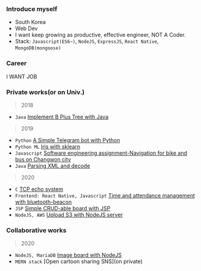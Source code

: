 ### Introduce myself
- South Korea
- Web Dev
- I want keep growing as productive, effective engineer, NOT A Coder.
- Stack: `Javascript(ES6~)`, `NodeJS`, `ExpressJS`, `React Native`, `MongoDB(mongoose)`

### Career

I WANT JOB

### Private works(or on Univ.)

> 2018
- `Java` [Implement B Plus Tree with Java](https://github.com/TayPark/BPlusTree)

> 2019
- `Python` [A Simple Telegram bot with Python](https://github.com/TayPark/stupid-bot)
- `Python ML` [Iris with sklearn](https://github.com/TayPark/portpolio/tree/master/ML)
- `Javascript` [Software engineering assignment-Navigation for bike and bus on Changwon city](https://github.com/TayPark/CWNU19SE_2B)
- `Java` [Parsing XML and decode](https://github.com/TayPark/portpolio/tree/master/xLang)

> 2020
- `C` [TCP echo system](https://github.com/TayPark/tcp-echo-Clang)
- `Frontend: React Native, Javascript` [Time and attendance management with bluetooth-beacon](https://github.com/chisacam/dbeacon)
- `JSP` [Simple CRUD-able board with JSP](https://github.com/TayPark/JSPProject)
- `NodeJS, AWS` [Upload S3 with NodeJS server](https://github.com/TayPark/node-formidable-s3)

### Collaborative works
> 2020
- `NodeJS, MariaDB` [Image board with NodeJS](https://github.com/TayPark/lunarcat-lagacy)
- `MERN stack` [Open cartoon sharing SNS](on private)
